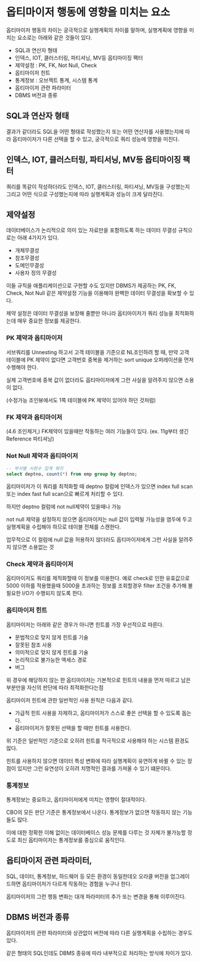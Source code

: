 # 옵티마이저 행동에 영향을 미치는 요소

옵티마이저 행동의 차이는 궁극적으로 실행계획의 차이를 말하며, 실행계획에 영향을 미치는 요소로는 아래와 같은 것들이 있다.

-   SQL과 연산자 형태
-   인덱스, IOT, 클러스터링, 파티셔닝, MV등 옵티마이징 팩터
-   제약설정 : PK, FK, Not Null, Check
-   옵티마이저 힌트
-   통계정보 : 오브젝트 통계, 시스템 통계
-   옵티마이저 관련 파라미터
-   DBMS 버전과 종류

## SQL과 연산자 형태

결과가 같더라도 SQL을 어떤 형태로 작성했는지 또는 어떤 연산자를 사용했는지에 따라 옵티마이저가 다른 선택을 할 수 있고, 궁극적으로 쿼리 성능에 영향을 미친다.

## 인덱스, IOT, 클러스터링, 파티서닝, MV등 옵티마이징 팩터

쿼리를 똑같이 작성하더라도 인덱스, IOT, 클러스터링, 파티셔닝, MV등을 구성했는지 그리고 어떤 식으로 구성했는지에 따라 실행계획과 성능이 크게 달라진다.

## 제약설정

데이터베이스가 논리적으로 의미 있는 자료만을 포함하도록 하는 데이터 무결성 규칙으로는 아래 4가지가 있다.

-   개체무결성
-   참조무결성
-   도메인무결성
-   사용자 정의 무결성

이들 규칙을 애플리케이션으로 구현할 수도 있지만 DBMS가 제공하는 PK, FK, Check, Not Null 같은 제약설정 기능을 이용해야 완벽한 데이터 무결성을 확보할 수 있다.

제약 설정은 데이터 무결성을 보장해 줄뿐만 아니라 옵티마이저가 쿼리 성능을 최적화하는데 매우 중요한 정보를 제공한다.

### PK 제약과 옵티마이저

서브쿼리를 Unnesting 하고서 고객 테이블을 기준으로 NL조인하려 할 때, 만약 고객 테이블에 PK 제약이 없다면 고객번호 중복을 제거하는 sort unique 오퍼레이션을 먼저 수행해야 한다.

실제 고객번호에 중복 값이 없더라도 옵티마이저에게 그런 사실을 알려주지 않으면 소용이 없다.

(수정가능 조인뷰에서도 1쪽 테이블에 PK 제약이 있어야 하던 것처럼)

### FK 제약과 옵티마이저

(4.6 조인제거,)
FK제약이 있을때만 작동하는 여러 기능들이 있다. (ex. 11g부터 생긴 Reference 파티셔닝)

### Not Null 제약과 옵티마이저

```sql
-- 부서별 사원수 집계 쿼리
select deptno, count(*) from emp group by deptno;
```

옵티마이저가 이 쿼리를 최적화할 때 deptno 컬럼에 인덱스가 있으면 index full scan또는 index fast full scan으로 빠르게 처리할 수 있다.

하지만 deptno 컬럼에 not null제약이 있을때나 가능

not null 제약을 설정하지 않으면 옵티마이저는 null 값이 입력될 가능성을 염두에 두고 실행계획을 수립해야 하므로 테이블 전체를 스캔한다.

업무적으로 이 컬럼에 null 값을 허용하지 않더라도 옵티마이저에게 그런 사실을 알려주지 않으면 소용없는 것

### Check 제약과 옵티마이저

옵티마이저도 쿼리를 제적화할때 이 정보를 이용한다. 예로 check로 인한 유효값으로 5000 이하를 적용했을때 5000을 초과하는 정보를 조회할경우 filter 조건을 추가해 불필요한 I/O가 수행되지 않도록 한다.

### 옵티마이저 힌트

옵티마이저는 아래와 같은 경우가 아니면 힌트를 가장 우선적으로 따른다.

-   문법적으로 맞지 않게 힌트를 기술
-   잘못된 참조 사용
-   의미적으로 맞지 않게 힌트를 기술
-   논리적으로 불가능한 액세스 경로
-   버그

위 경우에 해당하지 않는 한 옵티마이저는 기본적으로 힌트의 내용을 먼저 따르고 남은 부분만을 자신의 판단에 따라 최적화한다는점

옵티마이저 힌트에 관한 일반적인 사용 원칙은 다음과 같다.

-   가급적 힌트 사용을 자제하고, 옵티마이저가 스스로 좋은 선택을 할 수 있도록 돕는다.
-   옵티마이저가 잘못된 선택을 할 때만 힌트를 사용한다.

위 기준은 일반적인 기준으로 오히려 힌트를 적극적으로 사용해야 하는 시스템 환경도 많다.

힌트를 사용하지 않으면 데이터 특성 변화에 따라 실행계획이 유연하게 바뀔 수 있는 장점이 있지만 그런 유연성이 오히려 치명적인 결과를 가져올 수 있기 떄문이다.

### 통계정보

통계정보는 중요하고, 옵티마이저에게 미치는 영향이 절대적이다.

CBO의 모든 판단 기준은 통계정보에서 나온다. 통계정보가 없으면 작동하지 않는 기능들도 많다.

이에 대한 정확한 이해 없이는 데이터베이스 성능 문제를 다루는 것 자체가 불가능할 정도로 최신 옵티마이저는 통게정보를 중심으로 움직인다.

## 옵티마이저 관련 파라미터,

SQL, 데이터, 통계정보, 하드웨어 등 모든 환경이 동일한데오 오라클 버전을 업그레이드하면 옵티마이저가 다르게 작동하는 경험을 누구나 한다.

옵티마이저의 그런 행동 변화는 대개 파라미터의 추가 또는 변경을 통해 이루어진다.

## DBMS 버전과 종류

옵티마이저의 관련 파라미터와 상관없이 버전에 따라 다른 실행계획을 수립하는 경우도있다.

같은 형태의 SQL인데도 DBMS 종유에 따라 내부적으로 처리하는 방식에 차이가 있다.
